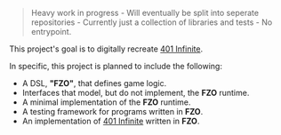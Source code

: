 > Heavy work in progress - Will eventually be split into seperate repositories - Currently just a collection of libraries and tests - No entrypoint.

This project's goal is to digitally recreate [401 Infinite](https://github.com/rtaylor034/401-infinite-paper).

In specific, this project is planned to include the following:
* A DSL, **"FZO"**, that defines game logic.
* Interfaces that model, but do not implement, the **FZO** runtime.
* A minimal implementation of the **FZO** runtime.
* A testing framework for programs written in **FZO**.
* An implementation of [401 Infinite](https://github.com/rtaylor034/401-infinite-paper) written in **FZO**.
